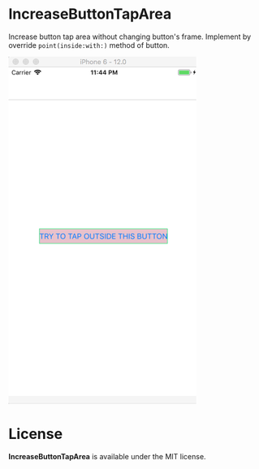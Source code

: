 # IncreaseButtonTapArea
Increase button tap area without changing button's frame. Implement by override `point(inside:with:)` method of button.


![Demo](https://github.com/oldtrafford91/IncreaseButtonTapArea/blob/master/demo.gif)

# License
**IncreaseButtonTapArea** is available under the MIT license.

